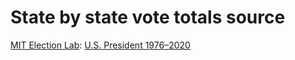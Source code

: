 # State by state vote totals source

[MIT Election Lab](https://electionlab.mit.edu/data): [U.S. President 1976–2020](https://doi.org/10.7910/DVN/42MVDX)